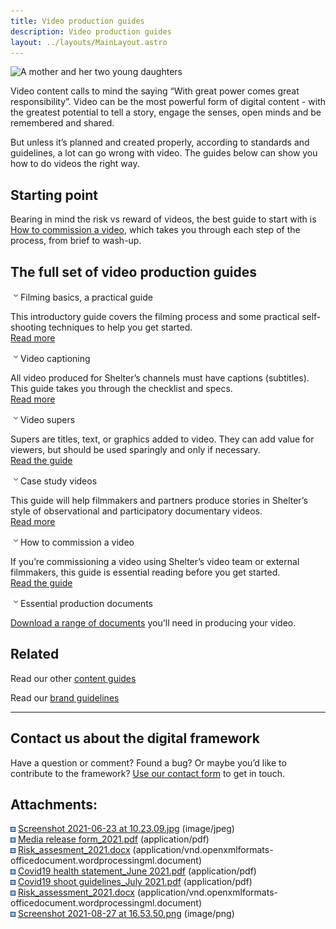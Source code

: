 ```yaml
---
title: Video production guides
description: Video production guides
layout: ../layouts/MainLayout.astro
---
```


![A mother and her two young daughters](attachments/769622161/866287749.png?width=680)

Video content calls to mind the saying “With great power comes great responsibility”. Video can be the most powerful form of digital content - with the greatest potential to tell a story, engage the senses, open minds and be remembered and shared.

But unless it’s planned and created properly, according to standards and guidelines, a lot can go wrong with video. The guides below can show you how to do videos the right way.

Starting point
--------------

Bearing in mind the risk vs reward of videos, the best guide to start with is [How to commission a video](Commissioning-a-Shelter-video_769720470.html), which takes you through each step of the process, from brief to wash-up.

The full set of video production guides
---------------------------------------

![](images/icons/grey_arrow_down.png)Filming basics, a practical guide

This introductory guide covers the filming process and some practical self-shooting techniques to help you get started.   
[Read more](Video-self-shooting%2C-a-practical-guide_618791024.html)

![](images/icons/grey_arrow_down.png)Video captioning

All video produced for Shelter’s channels must have captions (subtitles). This guide takes you through the checklist and specs.  
[Read more](Video-captioning_602570761.html)

![](images/icons/grey_arrow_down.png)Video supers

Supers are titles, text, or graphics added to video. They can add value for viewers, but should be used sparingly and only if necessary.  
[Read the guide](Video-supers_598933686.html)

![](images/icons/grey_arrow_down.png)Case study videos

This guide will help filmmakers and partners produce stories in Shelter’s style of observational and participatory documentary videos.  
[Read more](630358245.html) 

![](images/icons/grey_arrow_down.png)How to commission a video

If you’re commissioning a video using Shelter’s video team or external filmmakers, this guide is essential reading before you get started.  
[Read the guide](Commissioning-a-Shelter-video_769720470.html)

![](images/icons/grey_arrow_down.png)Essential production documents

[Download a range of documents](Essential-production-documents_807633054.html) you'll need in producing your video.

Related
-------

Read our other [content guides](Guides_442138636.html)

Read our [brand guidelines](Our-brand-guidelines_760676531.html)

* * *

Contact us about the digital framework
--------------------------------------

Have a question or comment? Found a bug? Or maybe you’d like to contribute to the framework? [Use our contact form](https://england.shelter.org.uk/contact_us_about_the_digital_framework) to get in touch.

Attachments:
------------

![](images/icons/bullet_blue.gif) [Screenshot 2021-06-23 at 10.23.09.jpg](attachments/769622161/783974419.jpg) (image/jpeg)  
![](images/icons/bullet_blue.gif) [Media release form\_2021.pdf](attachments/769622161/808255514.pdf) (application/pdf)  
![](images/icons/bullet_blue.gif) [Risk\_assesment\_2021.docx](attachments/769622161/807665704.docx) (application/vnd.openxmlformats-officedocument.wordprocessingml.document)  
![](images/icons/bullet_blue.gif) [Covid19 health statement\_June 2021.pdf](attachments/769622161/808058941.pdf) (application/pdf)  
![](images/icons/bullet_blue.gif) [Covid19 shoot guidelines\_July 2021.pdf](attachments/769622161/807698473.pdf) (application/pdf)  
![](images/icons/bullet_blue.gif) [Risk\_assessment\_2021.docx](attachments/769622161/807731299.docx) (application/vnd.openxmlformats-officedocument.wordprocessingml.document)  
![](images/icons/bullet_blue.gif) [Screenshot 2021-08-27 at 16.53.50.png](attachments/769622161/866287749.png) (image/png)
